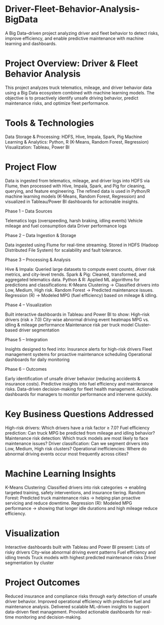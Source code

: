 # Driver-Fleet-Behavior-Analysis-BigData

A Big Data–driven project analyzing driver and fleet behavior to detect risks, improve efficiency, and enable predictive maintenance with machine learning and dashboards.

# Project Overview: Driver & Fleet Behavior Analysis

This project analyzes truck telematics, mileage, and driver behavior data using a Big Data ecosystem combined with machine learning models. The objective is to proactively identify unsafe driving behavior, predict maintenance risks, and optimize fleet performance.


# Tools & Technologies

Data Storage & Processing: HDFS, Hive, Impala, Spark, Pig
Machine Learning & Analytics: Python, R (K-Means, Random Forest, Regression)
Visualization: Tableau, Power BI

# Project Flow

Data is ingested from telematics, mileage, and driver logs into HDFS via Flume, then processed with Hive, Impala, Spark, and Pig for cleaning, querying, and feature engineering. The refined data is used in Python/R machine learning models (K-Means, Random Forest, Regression) and visualized in Tableau/Power BI dashboards for actionable insights.

Phase 1 – Data Sources

Telematics logs (overspeeding, harsh braking, idling events)
Vehicle mileage and fuel consumption data
Driver performance logs

Phase 2 – Data Ingestion & Storage

Data ingested using Flume for real-time streaming.
Stored in HDFS (Hadoop Distributed File System) for scalability and fault tolerance.

Phase 3 – Processing & Analysis

Hive & Impala: Queried large datasets to compute event counts, driver risk metrics, and city-level trends.
Spark & Pig: Cleaned, transformed, and aggregated telematics data.
Python & R: Applied ML algorithms for predictions and classifications:
K-Means Clustering → Classified drivers into Low, Medium, High risk.
Random Forest → Predicted maintenance issues.
Regression (R) → Modeled MPG (fuel efficiency) based on mileage & idling.

Phase 4 – Visualization

Built interactive dashboards in Tableau and Power BI to show:
High-risk drivers (risk ≥ 7.0)
City-wise abnormal driving event heatmaps
MPG vs. idling & mileage performance
Maintenance risk per truck model
Cluster-based driver segmentation

Phase 5 – Integration

Insights designed to feed into:
Insurance alerts for high-risk drivers
Fleet management systems for proactive maintenance scheduling
Operational dashboards for daily monitoring

Phase 6 – Outcomes

Early identification of unsafe driver behavior (reducing accidents & insurance costs).
Predictive insights into fuel efficiency and maintenance risks.
Data-driven decision-making for fleet health management.
Actionable dashboards for managers to monitor performance and intervene quickly.


# Key Business Questions Addressed

High-risk drivers: Which drivers have a risk factor ≥ 7.0?
Fuel efficiency prediction: Can truck MPG be predicted from mileage and idling behavior?
Maintenance risk detection: Which truck models are most likely to face maintenance issues?
Driver classification: Can we segment drivers into Low, Medium, High risk clusters?
Operational inefficiencies: Where do abnormal driving events occur most frequently across cities?

# Machine Learning Insights

K-Means Clustering: Classified drivers into risk categories → enabling targeted training, safety interventions, and insurance tiering.
Random Forest: Predicted truck maintenance risks → helping plan proactive servicing and reduce downtime.
Regression (R): Modeled MPG performance → showing that longer idle durations and high mileage reduce efficiency.

# Visualization

Interactive dashboards built with Tableau and Power BI present:
Lists of risky drivers
City-wise abnormal driving event patterns
Fuel efficiency and idling trends
Truck models with highest predicted maintenance risks
Driver segmentation by cluster

# Project Outcomes

Reduced insurance and compliance risks through early detection of unsafe driver behavior.
Improved operational efficiency with predictive fuel and maintenance analysis.
Delivered scalable ML-driven insights to support data-driven fleet management.
Provided actionable dashboards for real-time monitoring and decision-making.
